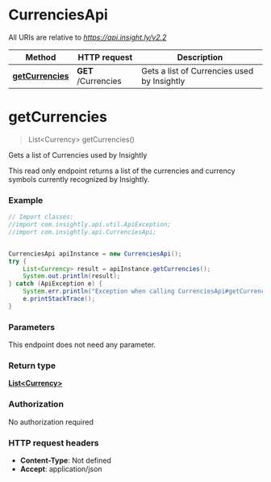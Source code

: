 # CurrenciesApi

All URIs are relative to *https://api.insight.ly/v2.2*

Method | HTTP request | Description
------------- | ------------- | -------------
[**getCurrencies**](CurrenciesApi.md#getCurrencies) | **GET** /Currencies | Gets a list of Currencies used by Insightly


<a name="getCurrencies"></a>
# **getCurrencies**
> List&lt;Currency&gt; getCurrencies()

Gets a list of Currencies used by Insightly

This read only endpoint returns a list of the currencies and currency symbols currently recognized by Insightly.

### Example
```java
// Import classes:
//import com.insightly.api.util.ApiException;
//import com.insightly.api.CurrenciesApi;


CurrenciesApi apiInstance = new CurrenciesApi();
try {
    List<Currency> result = apiInstance.getCurrencies();
    System.out.println(result);
} catch (ApiException e) {
    System.err.println("Exception when calling CurrenciesApi#getCurrencies");
    e.printStackTrace();
}
```

### Parameters
This endpoint does not need any parameter.

### Return type

[**List&lt;Currency&gt;**](Currency.md)

### Authorization

No authorization required

### HTTP request headers

 - **Content-Type**: Not defined
 - **Accept**: application/json

